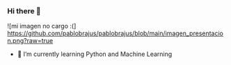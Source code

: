 ### Hi there 👋

![mi imagen no cargo :(] https://github.com/pablobrajus/pablobrajus/blob/main/imagen_presentacion.png?raw=true


- 🌱 I’m currently learning Python and Machine Learning

